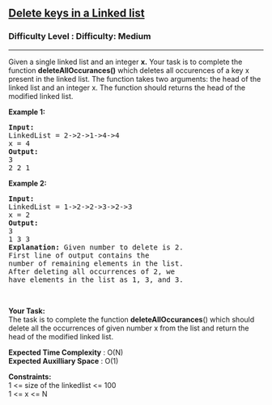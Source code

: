 <h2><a href="https://www.geeksforgeeks.org/problems/delete-keys-in-a-linked-list/1">Delete keys in a Linked list</a></h2><h3>Difficulty Level : Difficulty: Medium</h3><hr><div class="problems_problem_content__Xm_eO"><p>Given a single linked list and an integer <strong>x.</strong> Your task is to complete the function <strong>deleteAllOccurances()</strong> which deletes all occurences of a key x present in the linked list. The function takes two arguments: the head of the linked list and an integer x. The function should&nbsp;returns the head of the modified linked list.</p>

<p><strong>Example 1:</strong></p>

<pre><strong>Input:
</strong>LinkedList = 2-&gt;2-&gt;1-&gt;4-&gt;4
x = 4
<strong>Output: 
</strong>3
2 2 1<strong> </strong>
</pre>

<p><strong>Example 2:</strong></p>

<pre><strong>Input:
</strong>LinkedList = 1-&gt;2-&gt;2-&gt;3-&gt;2-&gt;3
x = 2
<strong>Output: 
</strong>3
1 3 3<strong>
Explanation:</strong> Given number to delete is 2.
First line of output contains the 
number of remaining elements in the list.
After deleting all occurrences of 2, we
have elements in the list as 1, 3, and 3.
</pre>

<p>&nbsp;</p>

<p><strong>Your Task:</strong><br>
The task is to complete the function&nbsp;<strong>deleteAllOccurances</strong>() which should delete all the occurrences of given number x from the list and&nbsp;return the head of the modified linked list.</p>

<p><strong>Expected Time Complexity</strong> : O(N)<br>
<strong>Expected Auxilliary Space</strong> : O(1)</p>

<p><strong>Constraints:</strong><br>
1 &lt;= size of the linkedlist&nbsp;&lt;= 100<br>
1 &lt;= x &lt;= N</p>
</div>